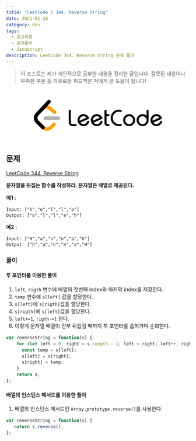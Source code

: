```yaml
---
title: "LeetCode | 344. Reverse String"
date: 2021-01-28
category: dev
tags:
  - 알고리즘
  - 문제풀이
  - Javascript
description: LeetCode 344. Reverse String 문제 풀이
---
```


> 이 포스트는 제가 개인적으로 공부한 내용을 정리한 글입니다. 잘못된 내용이나 부족한 부분 등 자유로운 피드백은 저에게 큰 도움이 됩니다!

![LeetCode logo image](../../../assets/leetcode.svg)

## 문제

[LeetCode 344. Reverse String](https://leetcode.com/problems/reverse-string/)

**문자열을 뒤집는 함수를 작성하라. 문자열은 배열로 제공된다.**

**예1 :**

```
Input: ["h","e","l","l","o"]
Output: ["o","l","l","e","h"]
```

**예2 :**

```
Input: ["H","a","n","n","a","h"]
Output: ["h","a","n","n","a","H"]
```

### 풀이

#### 투 포인터를 이용한 풀이
1. `left`, `rigth` 변수에 배열의 첫번째 index와 마지막 index를 저장한다.
2. `temp` 변수에 `s[left]` 값을 할당한다.
3. `s[left]`에 `s[rigth]`값을 할당한다.
4. `s[rigth]`에 `s[left]`값을 할당한다.
5. `left+=1`, `rigth-=1` 한다.
6. 이렇게 문자열 배열이 전부 뒤집힐 때까지 투 포인터를 좁혀가며 순회한다.

```js
var reverseString = function(s) {
    for (let left = 0, right = s.length - 1; left < right; left++, right--) {
      const temp = s[left];
      s[left] = s[right];
      s[right] = temp;
    }
    return s;
};
```

#### 배열의 인스턴스 메서드를 이용한 풀이
1. 배열의 인스턴스 메서드인 `Array.prototype.reverse()`를 사용한다.

```js
var reverseString = function(s) {
   return s.reverse();
};
```
